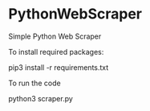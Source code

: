 # PythonWebScraper
Simple Python Web Scraper

To install required packages:

pip3 install -r requirements.txt

To run the code

python3 scraper.py
